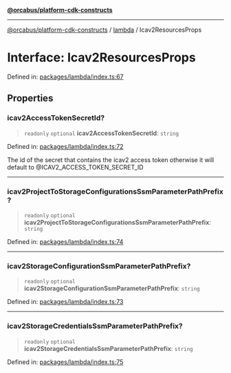 [**@orcabus/platform-cdk-constructs**](../../../../README.md)

***

[@orcabus/platform-cdk-constructs](../../../../README.md) / [lambda](../README.md) / Icav2ResourcesProps

# Interface: Icav2ResourcesProps

Defined in: [packages/lambda/index.ts:67](https://github.com/OrcaBus/platform-cdk-constructs/blob/main/packages/lambda/index.ts#L67)

## Properties

### icav2AccessTokenSecretId?

> `readonly` `optional` **icav2AccessTokenSecretId**: `string`

Defined in: [packages/lambda/index.ts:72](https://github.com/OrcaBus/platform-cdk-constructs/blob/main/packages/lambda/index.ts#L72)

The id of the secret that contains the icav2 access token
otherwise it will default to @ICAV2_ACCESS_TOKEN_SECRET_ID

***

### icav2ProjectToStorageConfigurationsSsmParameterPathPrefix?

> `readonly` `optional` **icav2ProjectToStorageConfigurationsSsmParameterPathPrefix**: `string`

Defined in: [packages/lambda/index.ts:74](https://github.com/OrcaBus/platform-cdk-constructs/blob/main/packages/lambda/index.ts#L74)

***

### icav2StorageConfigurationSsmParameterPathPrefix?

> `readonly` `optional` **icav2StorageConfigurationSsmParameterPathPrefix**: `string`

Defined in: [packages/lambda/index.ts:73](https://github.com/OrcaBus/platform-cdk-constructs/blob/main/packages/lambda/index.ts#L73)

***

### icav2StorageCredentialsSsmParameterPathPrefix?

> `readonly` `optional` **icav2StorageCredentialsSsmParameterPathPrefix**: `string`

Defined in: [packages/lambda/index.ts:75](https://github.com/OrcaBus/platform-cdk-constructs/blob/main/packages/lambda/index.ts#L75)
